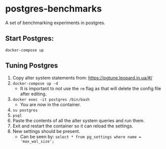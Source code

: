 # postgres-benchmarks
A set of benchmarking experiments in postgres.

## Start Postgres:
`docker-compose up`

## Tuning Postgres
1. Copy alter system statements from: https://pgtune.leopard.in.ua/#/
2. `docker-compose up -d`
    - It is important to not use the `rm` flag as that will delete the config file after editing.
3. `docker exec -it postgres /bin/bash`
    - You are now in the container.
4. `su postgres`
5. `psql`
6. Paste the contents of all the alter system queries and run them.
7. Exit and restart the container so it can reload the settings.
8. New settings should be present.
    - Can be seen by: `select * from pg_settings where name = 'max_wal_size';`
